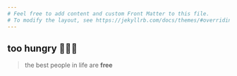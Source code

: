 ```yaml
---
# Feel free to add content and custom Front Matter to this file.
# To modify the layout, see https://jekyllrb.com/docs/themes/#overriding-theme-defaults
---
```


## too hungry 🥖🥖🥖

> the best people in life are **free** 

